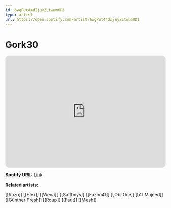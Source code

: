 ```yaml
---
id: 6wgPut44dIjuyZLtwumOD1
type: artist
url: https://open.spotify.com/artist/6wgPut44dIjuyZLtwumOD1
---
```

# Gork30

<iframe style="border-radius:12px" src="https://open.spotify.com/embed/artist/6wgPut44dIjuyZLtwumOD1" width="100%" height="352" frameBorder="0" allowfullscreen="" allow="autoplay; clipboard-write; encrypted-media; fullscreen; picture-in-picture" loading="lazy"></iframe>

**Spotify URL:** [Link](https://open.spotify.com/artist/6wgPut44dIjuyZLtwumOD1)

**Related artists:**

[[Razo]]
[[Flex]]
[[Wena]]
[[Saftboys]]
[[Fazho41]]
[[Obi One]]
[[Al Majeed]]
[[Günther Fresh]]
[[Roup]]
[[Faut]]
[[Mesh]]
